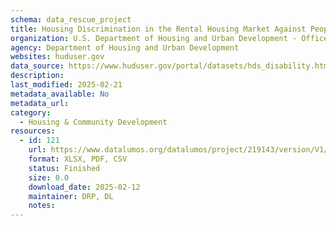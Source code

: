 ```yaml
---
schema: data_rescue_project 
title: Housing Discrimination in the Rental Housing Market Against People Who Are Deaf and People Who Use Wheelchairs National Study Findings*
organization: U.S. Department of Housing and Urban Development - Office of Policy Development and Research
agency: Department of Housing and Urban Development
websites: huduser.gov
data_source: https://www.huduser.gov/portal/datasets/hds_disability.html
description: 
last_modified: 2025-02-21
metadata_available: No
metadata_url: 
category:
  - Housing & Community Development 
resources:
  - id: 121
    url: https://www.datalumos.org/datalumos/project/219143/version/V1/view
    format: XLSX, PDF, CSV
    status: Finished
    size: 0.0
    download_date: 2025-02-12
    maintainer: DRP, DL
    notes: 
---
```

